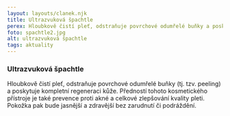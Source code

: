 ```yaml
---
layout: layouts/clanek.njk
title: Ultrazvuková špachtle
perex: Hloubkově čistí pleť, odstraňuje povrchové odumřelé buňky a poskytuje kompletní regeneraci kůže
foto: spachtle2.jpg
alt: ultrazvuková špachtle
tags: aktuality
---
```


### Ultrazvuková špachtle

Hloubkově čistí pleť, odstraňuje povrchové odumřelé buňky (tj. tzv. peeling) a poskytuje kompletní regeneraci kůže.
Předností tohoto kosmetického přístroje je také prevence proti akné a celkové zlepšování kvality pleti. Pokožka pak bude jasnější a zdravější bez zarudnutí či podráždění.
